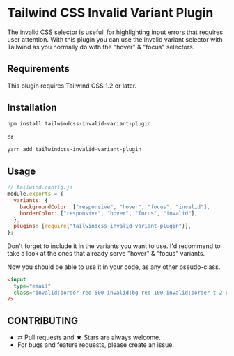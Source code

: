 # Tailwind CSS Invalid Variant Plugin

The invalid CSS selector is usefull for highlighting input errors that requires user attention. With this plugin you can use the invalid variant selector with Tailwind as you normally do with the "hover" & "focus" selectors.

## Requirements

This plugin requires Tailwind CSS 1.2 or later.

## Installation

```bash
npm install tailwindcss-invalid-variant-plugin
```

or

```bash
yarn add tailwindcss-invalid-variant-plugin
```

## Usage

```js
// tailwind.config.js
module.exports = {
  variants: {
    backgroundColor: ["responsive", "hover", "focus", "invalid"],
    borderColor: ["responsive", "hover", "focus", "invalid"],
  },
  plugins: [require("tailwindcss-invalid-variant-plugin")],
};
```

Don't forget to include it in the variants you want to use. I'd recommend to take a look at the ones that already serve "hover" & "focus" variants.

Now you should be able to use it in your code, as any other pseudo-class.

```html
<input
  type="email"
  class="invalid:border-red-500 invalid:bg-red-100 invalid:border-t-2 p-1 bg-indigo-100 border-indigo-500 border-b-2 focus:outline-none"
/>
```

## CONTRIBUTING

- ⇄ Pull requests and ★ Stars are always welcome.
- For bugs and feature requests, please create an issue.
